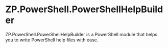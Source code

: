 # ZP.PowerShell.PowerShellHelpBuilder

ZP.PowerShell.PowerShellHelpBuilder is a PowerShell module that helps you to write PowerShell help files with ease.
